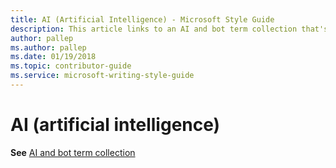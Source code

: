 ```yaml
---
title: AI (Artificial Intelligence) - Microsoft Style Guide
description: This article links to an AI and bot term collection that's in accordance with Microsoft style guidelines.
author: pallep
ms.author: pallep
ms.date: 01/19/2018
ms.topic: contributor-guide
ms.service: microsoft-writing-style-guide
---
```


# AI (artificial intelligence)

**See** [AI and bot term collection](~/a-z-word-list-term-collections/term-collections/ai-bot-terms.md)
